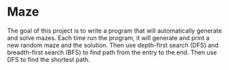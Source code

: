 # Maze

The goal of this project is to write a program that will automatically generate and solve mazes. Each time run the program, it will generate and print a new random maze and the solution. Then use depth-first search (DFS) and breadth-first search (BFS) to find path from the entry to the end. Then use DFS to find the shortest path. 

